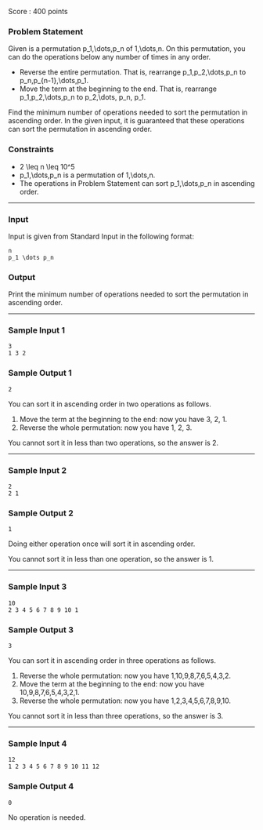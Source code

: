 Score : 400 points

### Problem Statement

Given is a permutation p\_1,\dots,p\_n of 1,\dots,n.
On this permutation, you can do the operations below any number of times in any order.

* Reverse the entire permutation. That is, rearrange p\_1,p\_2,\dots,p\_n to p\_n,p\_{n-1},\dots,p\_1.
* Move the term at the beginning to the end. That is, rearrange p\_1,p\_2,\dots,p\_n to p\_2,\dots, p\_n, p\_1.

Find the minimum number of operations needed to sort the permutation in ascending order.
In the given input, it is guaranteed that these operations can sort the permutation in ascending order.

### Constraints

* 2 \leq n \leq 10^5
* p\_1,\dots,p\_n is a permutation of 1,\dots,n.
* The operations in Problem Statement can sort p\_1,\dots,p\_n in ascending order.

---

### Input

Input is given from Standard Input in the following format:

```
n
p_1 \dots p_n
```

### Output

Print the minimum number of operations needed to sort the permutation in ascending order.

---

### Sample Input 1

```
3
1 3 2
```

### Sample Output 1

```
2
```

You can sort it in ascending order in two operations as follows.

1. Move the term at the beginning to the end: now you have 3, 2, 1.
2. Reverse the whole permutation: now you have 1, 2, 3.

You cannot sort it in less than two operations, so the answer is 2.

---

### Sample Input 2

```
2
2 1
```

### Sample Output 2

```
1
```

Doing either operation once will sort it in ascending order.

You cannot sort it in less than one operation, so the answer is 1.

---

### Sample Input 3

```
10
2 3 4 5 6 7 8 9 10 1
```

### Sample Output 3

```
3
```

You can sort it in ascending order in three operations as follows.

1. Reverse the whole permutation: now you have 1,10,9,8,7,6,5,4,3,2.
2. Move the term at the beginning to the end: now you have 10,9,8,7,6,5,4,3,2,1.
3. Reverse the whole permutation: now you have 1,2,3,4,5,6,7,8,9,10.

You cannot sort it in less than three operations, so the answer is 3.

---

### Sample Input 4

```
12
1 2 3 4 5 6 7 8 9 10 11 12
```

### Sample Output 4

```
0
```

No operation is needed.